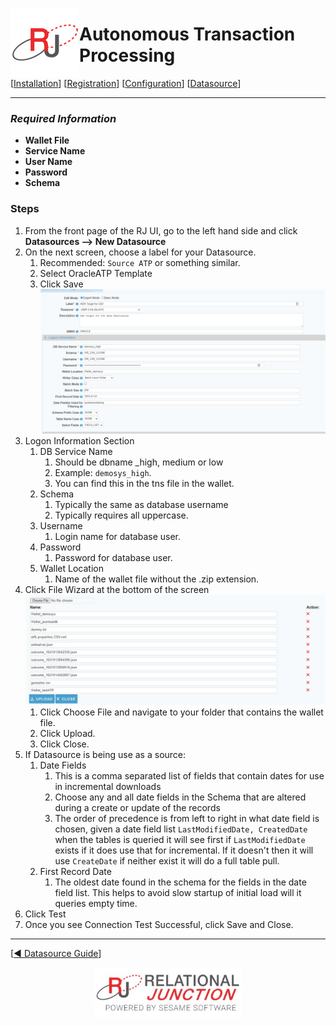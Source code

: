  <a href="http://www.sesamesoftware.com"><img align=left src="../images/RJOrbit110x110.png"></img></a>

# Autonomous Transaction Processing

[[Installation](../guides/installguide.md)] [[Registration](../guides/RegistrationGuide.md)] [[Configuration](../guides/configurationGuide.md)] [[Datasource](../guides/DatasourceGuide.md)]

---

### *Required Information*

* **Wallet File**
* **Service Name**
* **User Name**
* **Password**
* **Schema**
### Steps

1. From the front page of the RJ UI, go to the left hand side and click **Datasources --> New Datasource**
2. On the next screen, choose a label for your Datasource.
   1. Recommended: `Source ATP` or something similar.
   2. Select OracleATP Template
   3. Click Save
   ![Oracle ATP Datasource](../images/ADWDS.PNG)
3. Logon Information Section
   1. DB Service Name
      1. Should be dbname _high, medium or low 
      2. Example: ``demosys_high``. 
      3. You can find this in the tns file in the wallet.
   2. Schema
      1. Typically the same as database username
      2. Typically requires all uppercase.
   3. Username
      1. Login name for database user.
   4. Password
      1. Password for database user.
   5. Wallet Location
      1. Name of the wallet file without the .zip extension.
4. Click File Wizard at the bottom of the screen
   ![File Wizard](../images/fileWizard.png)
   1. Click Choose File and navigate to your folder that contains the wallet file.
   2. Click Upload.
   3. Click Close.
6. If Datasource is being use as a source:
   1. Date Fields
      1. This is a comma separated list of fields that contain dates for use in incremental downloads
      2. Choose any and all date fields in the Schema that are altered during a create or update of the records
      3. The order of precedence is from left to right in what date field is chosen, given a date field list `LastModifiedDate, CreatedDate` when the tables is queried it will see first if `LastModifiedDate` exists if it does use that for incremental. If it doesn't then it will use `CreateDate` if neither exist it will do a full table pull.
   2. First Record Date
      1. The oldest date found in the schema for the fields in the date field list. This helps to avoid slow startup of initial load will it queries empty time.
5. Click Test
6. Once you see Connection Test Successful, click Save and Close.

---

[[&#9664; Datasource Guide](../guides/DatasourceGuide.md)]

<p align="center" >  <a href="http://www.sesamesoftware.com"><img align=center src="../images/poweredBy.png" height="80px"></img></a> </p>
